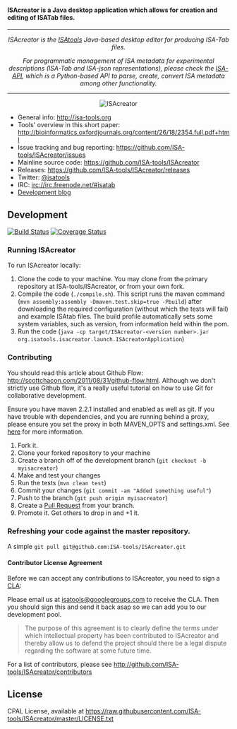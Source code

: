 #### ISAcreator is a Java desktop application which allows for creation and editing of ISATab files.

<hr>
<p align="center">
<i>
ISAcreator is the <a href="http://isa-tools.org/team">ISAtools</a> Java-based desktop editor for producing ISA-Tab files. 
</i>
</p>

<p align="center">
<i>
For programmatic management of ISA metadata for experimental descriptions (ISA-Tab and ISA-json representations), please check the <a href="https://github.com/ISA-tools/isa-api">ISA-API</a>, which is a Python-based API to parse, create, convert ISA metadata among other functionality.
</i>
</p>
<hr>

<p align="center">
<img src="http://isatools.files.wordpress.com/2011/09/isacreator1.png" align="center" alt="ISAcreator"/>
</p>

- General info: <http://isa-tools.org>
- Tools' overview in this short paper: <http://bioinformatics.oxfordjournals.org/content/26/18/2354.full.pdf+html>
- Issue tracking and bug reporting: <https://github.com/ISA-tools/ISAcreator/issues>
- Mainline source code: <https://github.com/ISA-tools/ISAcreator>
- Releases: <https://github.com/ISA-tools/ISAcreator/releases>
- Twitter: [@isatools](http://twitter.com/isatools)
- IRC: [irc://irc.freenode.net/#isatab](irc://irc.freenode.net/#isatab)
- [Development blog](http://isatools.wordpress.com) 

## Development

[![Build Status](https://travis-ci.org/ISA-tools/ISAcreator.svg?branch=master)](https://travis-ci.org/ISA-tools/ISAcreator)  [![Coverage Status](https://coveralls.io/repos/github/ISA-tools/ISAcreator/badge.svg?branch=development)](https://coveralls.io/github/ISA-tools/ISAcreator?branch=development)

### Running ISAcreator

To run ISAcreator locally:

1. Clone the code to your machine. You may clone from the primary repository at ISA-tools/ISAcreator, or from your own fork.
2. Compile the code (`./compile.sh`). This script runs the maven command (`mvn assembly:assembly -Dmaven.test.skip=true -Pbuild`) after downloading the required configuration (without which the tests will fail) and example ISAtab files. The build profile automatically sets some system variables, such as version, from information held within the pom.
3. Run the code (`java -cp target/ISAcreator-<version number>.jar org.isatools.isacreator.launch.ISAcreatorApplication`)

### Contributing

You should read this article about Github Flow: <http://scottchacon.com/2011/08/31/github-flow.html>. Although we don't strictly use Github flow, it's a really useful tutorial on how to use Git for collaborative development.

Ensure you have maven 2.2.1 installed and enabled as well as git. If you have trouble with dependencies, and you are running behind a proxy, please ensure you set the proxy in both MAVEN_OPTS and settings.xml. See [here](https://answers.atlassian.com/questions/31384/plugin-sdk-proxy-setting-for-https-is-not-working-but-http-is) for more information.

1. Fork it.
2. Clone your forked repository to your machine
3. Create a branch off of the development branch (`git checkout -b myisacreator`)
4. Make and test your changes
5. Run the tests (`mvn clean test`)
6. Commit your changes (`git commit -am "Added something useful"`)
7. Push to the branch (`git push origin myisacreator`)
8. Create a [Pull Request](http://help.github.com/pull-requests/) from your branch.
9. Promote it. Get others to drop in and +1 it.


### Refreshing your code against the master repository.

A simple `git pull git@github.com:ISA-tools/ISAcreator.git`


#### Contributor License Agreement

Before we can accept any contributions to ISAcreator, you need to sign a [CLA](http://en.wikipedia.org/wiki/Contributor_License_Agreement):

Please email us at <isatools@googlegroups.com> to receive the CLA. Then you should sign this and send it back asap so we can add you to our development pool.

> The purpose of this agreement is to clearly define the terms under which intellectual property has been contributed to ISAcreator and thereby allow us to defend the project should there be a legal dispute regarding the software at some future time.

For a list of contributors, please see <http://github.com/ISA-tools/ISAcreator/contributors>

## License

CPAL License, available at <https://raw.githubusercontent.com/ISA-tools/ISAcreator/master/LICENSE.txt>
